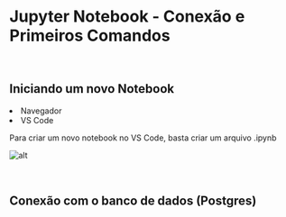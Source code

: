 # Jupyter Notebook - Conexão e Primeiros Comandos

<br>

## Iniciando um novo Notebook

<li> Navegador
<li> VS Code
<p> Para criar um novo notebook no VS Code, basta criar um arquivo .ipynb
  
![alt](imagens/jupyterNotebookNewVSCode.jpg)


<br>

## Conexão com o banco de dados (Postgres)
